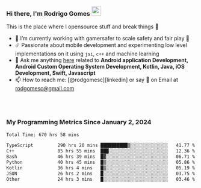
### Hi there, I'm Rodrigo Gomes <img src="https://media.giphy.com/media/hvRJCLFzcasrR4ia7z/giphy.gif" width="25px">
This is the place where I opensource stuff and break things 🤣
- 🔭 I’m currently working with gamersafer to scale safety and fair play 💜
- ☄️ Passionate about mobile development and experimenting low level implementations on it using `jsi`, `c++` and machine learning
- 💬 Ask me anything [here](https://github.com/rodgomesc/rodgomesc/issues) related to <b>Android application Development, Android Custom Operating System Development, Kotlin, Java, iOS Development, Swift, Javascript</b>
- 📫 How to reach me: [@rodgomesc][linkedin] or say 👋 on Email at [rodgomesc@gmail.com](mailto:rodgomesc@gmail.com)


<br/>

<!-- 
<picture>
  <img src="/github-metrics.svg" alt="Metrics">
</picture>
-->

</br>

### My Programming Metrics Since January 2, 2024 


<!--START_SECTION:waka-->

```txt
Total Time: 670 hrs 58 mins

TypeScript         290 hrs 20 mins ██████████▒░░░░░░░░░░░░░░   41.77 %
C++                85 hrs 55 mins  ███░░░░░░░░░░░░░░░░░░░░░░   12.36 %
Bash               46 hrs 39 mins  █▓░░░░░░░░░░░░░░░░░░░░░░░   06.71 %
Python             40 hrs 45 mins  █▒░░░░░░░░░░░░░░░░░░░░░░░   05.86 %
Kotlin             36 hrs 4 mins   █▒░░░░░░░░░░░░░░░░░░░░░░░   05.19 %
JSON               26 hrs 2 mins   █░░░░░░░░░░░░░░░░░░░░░░░░   03.75 %
Other              24 hrs 3 mins   █░░░░░░░░░░░░░░░░░░░░░░░░   03.46 %
```

<!--END_SECTION:waka-->
